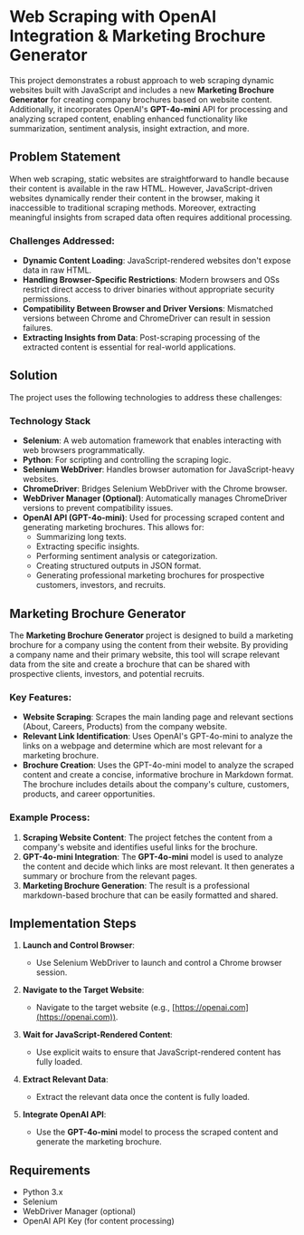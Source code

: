 # Web Scraping with OpenAI Integration & Marketing Brochure Generator

This project demonstrates a robust approach to web scraping dynamic websites built with JavaScript and includes a new **Marketing Brochure Generator** for creating company brochures based on website content. Additionally, it incorporates OpenAI's **GPT-4o-mini** API for processing and analyzing scraped content, enabling enhanced functionality like summarization, sentiment analysis, insight extraction, and more.

## Problem Statement

When web scraping, static websites are straightforward to handle because their content is available in the raw HTML. However, JavaScript-driven websites dynamically render their content in the browser, making it inaccessible to traditional scraping methods. Moreover, extracting meaningful insights from scraped data often requires additional processing.

### Challenges Addressed:

- **Dynamic Content Loading**: JavaScript-rendered websites don't expose data in raw HTML.
- **Handling Browser-Specific Restrictions**: Modern browsers and OSs restrict direct access to driver binaries without appropriate security permissions.
- **Compatibility Between Browser and Driver Versions**: Mismatched versions between Chrome and ChromeDriver can result in session failures.
- **Extracting Insights from Data**: Post-scraping processing of the extracted content is essential for real-world applications.

## Solution

The project uses the following technologies to address these challenges:

### Technology Stack

- **Selenium**: A web automation framework that enables interacting with web browsers programmatically.
- **Python**: For scripting and controlling the scraping logic.
- **Selenium WebDriver**: Handles browser automation for JavaScript-heavy websites.
- **ChromeDriver**: Bridges Selenium WebDriver with the Chrome browser.
- **WebDriver Manager (Optional)**: Automatically manages ChromeDriver versions to prevent compatibility issues.
- **OpenAI API (GPT-4o-mini)**: Used for processing scraped content and generating marketing brochures. This allows for:
  - Summarizing long texts.
  - Extracting specific insights.
  - Performing sentiment analysis or categorization.
  - Creating structured outputs in JSON format.
  - Generating professional marketing brochures for prospective customers, investors, and recruits.

## Marketing Brochure Generator

The **Marketing Brochure Generator** project is designed to build a marketing brochure for a company using the content from their website. By providing a company name and their primary website, this tool will scrape relevant data from the site and create a brochure that can be shared with prospective clients, investors, and potential recruits.

### Key Features:

- **Website Scraping**: Scrapes the main landing page and relevant sections (About, Careers, Products) from the company website.
- **Relevant Link Identification**: Uses OpenAI's GPT-4o-mini to analyze the links on a webpage and determine which are most relevant for a marketing brochure.
- **Brochure Creation**: Uses the GPT-4o-mini model to analyze the scraped content and create a concise, informative brochure in Markdown format. The brochure includes details about the company's culture, customers, products, and career opportunities.

### Example Process:

1. **Scraping Website Content**: The project fetches the content from a company's website and identifies useful links for the brochure.
2. **GPT-4o-mini Integration**: The **GPT-4o-mini** model is used to analyze the content and decide which links are most relevant. It then generates a summary or brochure from the relevant pages.
3. **Marketing Brochure Generation**: The result is a professional markdown-based brochure that can be easily formatted and shared.

## Implementation Steps

1. **Launch and Control Browser**:
   - Use Selenium WebDriver to launch and control a Chrome browser session.
2. **Navigate to the Target Website**:

   - Navigate to the target website (e.g., [https://openai.com](https://openai.com)).

3. **Wait for JavaScript-Rendered Content**:

   - Use explicit waits to ensure that JavaScript-rendered content has fully loaded.

4. **Extract Relevant Data**:

   - Extract the relevant data once the content is fully loaded.

5. **Integrate OpenAI API**:
   - Use the **GPT-4o-mini** model to process the scraped content and generate the marketing brochure.

## Requirements

- Python 3.x
- Selenium
- WebDriver Manager (optional)
- OpenAI API Key (for content processing)
